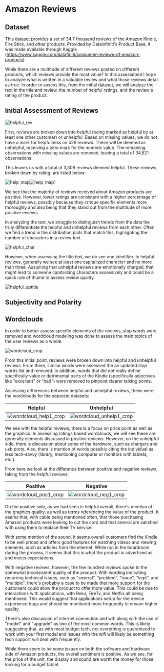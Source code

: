 # Amazon Reviews

## Dataset
This dataset provides a set of 34.7 thousand reviews of the Amazon Kindle, Fire Stick, and other products. Provided by Datainfiniti's Product Base, it was made available through Kaggle (https://www.kaggle.com/datafiniti/consumer-reviews-of-amazon-products).

While there are a multitude of different reviews posted on different products, which reviews provide the most value? In this assessment I hope to analyze what is written in a valuable review and what those reviews detail as true. In order to assess this, from the initial dataset, we will analyze the text in the title and review, the number of helpful ratings, and the review's rating of the product. 

## Initial Assessment of Reviews
![helpful_rev](https://user-images.githubusercontent.com/40553610/61302219-67903780-a7b3-11e9-8a11-39d3dd06ac83.jpeg)

First, reviews are broken down into helpful (being marked as helpful by at least one other customer) or unhelpful. Based on missing values, we do not have a mark for helpfulness on 529 reviews. These will be deemed as unhelpful, receiving a zero mark for the numeric value. The remaining observations with missing values are removed, leaving a total of 34,621 observations.

This leaves us with a total of 3,309 reviews deemed helpful. These reviews, broken down by rating, are listed below:

![help_map](https://user-images.githubusercontent.com/40553610/61257799-8f928300-a740-11e9-8c2c-b1b99e11170c.jpeg)![help_map1](https://user-images.githubusercontent.com/40553610/61257810-9a4d1800-a740-11e9-938a-77fc5d45397f.jpeg)

We see that the majority of reviews received about Amazon products are positive. However, lower ratings are consistent with a higher percentage of helpful reviews, possibly because they critque specific elements more thoroughly and also being that they stand out from the multitude of more positive reviews.

In analyzing the text, we struggle to distinguish trends from the data the truly differentiate the helpful and unhelpful reviews from each other. Often we find a trend in the distribution plots that match this, highlighting the number of characters in a review text.

![helpful_char](https://user-images.githubusercontent.com/40553610/61308844-19813100-a7bf-11e9-8bd6-cad0c1f71869.jpeg)

However, when assessing the title text, we do see one identifier. In helpful reviews, generally we see at least one capitalized character and no more than three. Assuming that unhelpful reviews are emotionally charged, that might lead to someone capitalizing characters excessively and could be a quick rule of thumb to assess review quality.

![helpful_uptitle](https://user-images.githubusercontent.com/40553610/61309030-7bda3180-a7bf-11e9-96fa-8d782f75970f.jpeg)

## Subjectivity and Polarity

## Wordclouds
In order to better assess specific elements of the reviews, stop words were removed and wordcloud modeling was done to assess the main topics of the user reviews as a whole.

![wordcloud_crop](https://user-images.githubusercontent.com/40553610/61241436-7d4d2080-a711-11e9-959f-26ae311decdc.jpeg)

From this initial point, reviews were broken down into helpful and unhelpful reviews. From there, similar words were assessed the an updated stop words list and removed. In addition, words that did not really define specifically value or detrimental parts of the Kindle (specifically adjectives like "excellent" or "bad") were removed to pinpoint clearer talking points.

Assessing differences between helpful and unhelpful reviews, these were the wordclouds for the separate datasets:

Helpful | Unhelpful
:-------------------------:|:-------------------------:
![wordcloud_help1_crop](https://user-images.githubusercontent.com/40553610/61241548-b7b6bd80-a711-11e9-9013-e3d6d1975d86.jpeg) | ![wordcloud_unhelp1_crop](https://user-images.githubusercontent.com/40553610/61241777-34e23280-a712-11e9-9f42-2882d621c3b6.jpeg)

We see with the helpful reviews, there is a focus on price point as well as the graphics. In assessing ratings based wordclouds, we will see these are generally elements discussed in positive reviews. However, on the unhelpful side, there is discussion about some of the hardware, such as chargers and usb ports. Also, there is mention of words possibly citing the individual as less tech-savvy (library, mentioning computer or monitors with tablets, etc.).

From here we look at the difference between positive and negative reviews, taking from the helpful reviews:

Positive | Negative
:-------------------------:|:-------------------------:
![wordcloud_pos1_crop](https://user-images.githubusercontent.com/40553610/61242404-9b1b8500-a713-11e9-8ce0-a91d189b0faf.jpeg) | ![wordcloud_neg1_crop](https://user-images.githubusercontent.com/40553610/61242425-a40c5680-a713-11e9-9353-f85ba2f159b1.jpeg)

On the positive side, as we had seen in helpful overall, there's mention of the graphics quality, as well as terms referencing the value of the product. It seems that, with cable being mentioned often, that those purchasing Amazon products were looking to cut the cord and that several are satisfied with using them to replace their TV service. 

With some mention of the sound, it seems overall customers find the Kindle to be well priced and offers good features for watching videos and viewing elements, such as articles from the internet. While not in the boardroom during the process, it seems that this is what the product is advertised as and meets expectations.

With negative reviews, however, the few hundred reviews spoke to the somewhat inconsistent quality of the product. With wording indicating recurring technical issues, such as "several", "problem", "issue", "kept", and "multiple", there's probably a case to be made that more support for the customers could allow the product to offer more value. This could be due to interactions with applications, with Roku, FireTv, and Netflix all being mentioned. This would suggest that applications setup for the device experience bugs and should be monitored more frequently to ensure higher quality. 

There's also discussion of internet connection and wifi along with the use of "model" and "upgrade" as two of the most common words. This is likely suggesting that, as with most budget tech, not everything is guarenteed to work with your first model and issues with the wifi will likely be something tech support will deal with frequently.

While there seem to be some issues on both the software and hardware side of Amazon products, the overall sentiment is positive. As we see, for the price of the unit, the display and sound are worth the money for those looking for a budget tablet. 
